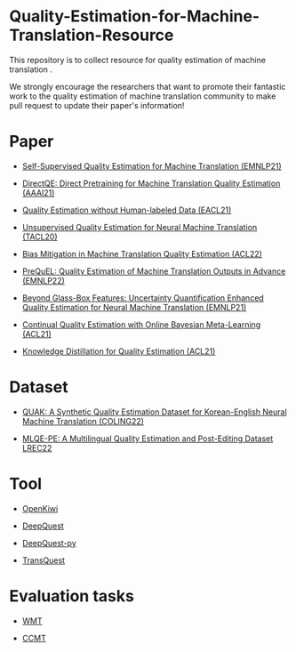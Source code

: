 # Quality-Estimation-for-Machine-Translation-Resource

This repository is to collect resource for quality estimation of machine translation . 

We strongly encourage the researchers that want to promote their fantastic work to the quality estimation of machine translation community to make pull request to update their paper's information!

# Paper


- [Self-Supervised Quality Estimation for Machine Translation (EMNLP21)](https://aclanthology.org/2021.emnlp-main.267.pdf)

- [DirectQE: Direct Pretraining for Machine Translation Quality Estimation (AAAI21)](https://ojs.aaai.org/index.php/AAAI/article/view/17506/17313)

- [Quality Estimation without Human-labeled Data (EACL21)](https://aclanthology.org/2021.eacl-main.50.pdf)

- [Unsupervised Quality Estimation for Neural Machine Translation (TACL20)](https://aclanthology.org/2020.tacl-1.35.pdf)

- [Bias Mitigation in Machine Translation Quality Estimation (ACL22)](https://aclanthology.org/2022.acl-long.104.pdf)

- [PreQuEL: Quality Estimation of Machine Translation Outputs in Advance (EMNLP22)](https://arxiv.org/pdf/2205.09178)

- [Beyond Glass-Box Features: Uncertainty Quantification Enhanced Quality Estimation for Neural Machine Translation (EMNLP21)](https://arxiv.org/pdf/2109.07141)

- [Continual Quality Estimation with Online Bayesian Meta-Learning (ACL21)](https://aclanthology.org/2021.acl-short.25.pdf)

- [Knowledge Distillation for Quality Estimation (ACL21)](https://aclanthology.org/2021.findings-acl.452.pdf)


# Dataset

- [QUAK: A Synthetic Quality Estimation Dataset for Korean-English Neural Machine Translation (COLING22)](https://arxiv.org/pdf/2209.15285)

- [MLQE-PE: A Multilingual Quality Estimation and Post-Editing Dataset LREC22](https://aclanthology.org/2022.lrec-1.530/)

# Tool

- [OpenKiwi](https://github.com/Unbabel/OpenKiwi)

- [DeepQuest](https://github.com/sheffieldnlp/deepQuest)

- [DeepQuest-py](https://github.com/sheffieldnlp/deepQuest-py)

- [TransQuest](https://github.com/mfomicheva/TransQuest)

# Evaluation tasks

- [WMT](https://www2.statmt.org/)

- [CCMT](http://mteval.cipsc.org.cn:81/CCMT2022/index.html#2)

